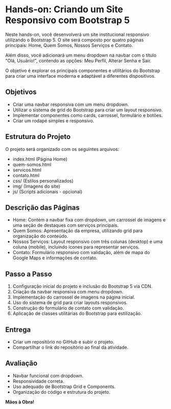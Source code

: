 # Hands-on: Criando um Site Responsivo com Bootstrap 5

Neste hands-on, você desenvolverá um site institucional responsivo utilizando o Bootstrap 5. O site
será composto por quatro páginas principais: Home, Quem Somos, Nossos Serviços e Contato.

Além disso, você adicionará um menu dropdown na navbar com o título "Olá, Usuário!", contendo
as opções: Meu Perfil, Alterar Senha e Sair.

O objetivo é explorar os principais componentes e utilitários do Bootstrap para criar uma interface
moderna e adaptável a diferentes dispositivos.

## Objetivos

- Criar uma navbar responsiva com um menu dropdown.
- Utilizar o sistema de grid do Bootstrap para criar um layout responsivo.
- Implementar componentes como cards, carrossel, formulário e botões.
- Criar um rodapé simples e responsivo.

## Estrutura do Projeto

O projeto será organizado com os seguintes arquivos:
- index.html (Página Home)
- quem-somos.html
- servicos.html
- contato.html
- css/ (Estilos personalizados)
- img/ (Imagens do site)
- js/ (Scripts adicionais - opcional)

## Descrição das Páginas
- Home: Contém a navbar fixa com dropdown, um carrossel de imagens e uma seção de destaques
com serviços principais.
- Quem Somos: Apresentação da empresa, utilizando grid para organização do conteúdo.
- Nossos Serviços: Layout responsivo com três colunas (desktop) e uma coluna (mobile), incluindo
ícones para representar serviços.
- Contato: Formulário responsivo com validação, além de mapa do Google Maps e informações de
contato.

## Passo a Passo

1. Configuração inicial do projeto e inclusão do Bootstrap 5 via CDN.
2. Criação da navbar responsiva com menu dropdown.
3. Implementação do carrossel de imagens na página inicial.
4. Uso do sistema de grid para criar layouts responsivos.
5. Construção do formulário de contato com validação.
6. Aplicação de classes utilitárias do Bootstrap para estilização.

## Entrega
- Criar um repositório no GitHub e subir o projeto.
- Compartilhar o link do repositório ao final da atividade.

## Avaliação
- Navbar funcional com dropdown.
- Responsividade correta.
- Uso adequado de Bootstrap Grid e Components.
- Organização do código e estrutura do projeto.

**Mãos à Obra!**